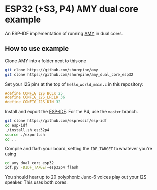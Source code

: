 # ESP32 (+S3, P4) AMY dual core example

An ESP-IDF implementation of running [AMY](https://github.com/shorepine/AMY) in dual cores.

## How to use example

Clone AMY into a folder next to this one

```bash
git clone https://github.com/shorepine/amy
git clone https://github.com/shorepine/amy_dual_core_esp32
```

Set your I2S pins at the top of `hello_world_main.c` in this repository:

```c
#define CONFIG_I2S_BCLK 25
#define CONFIG_I2S_LRCLK 36
#define CONFIG_I2S_DIN 32
```

Install and export the [ESP-IDF](https://github.com/espressif/esp-idf). For the P4, use the `master` branch.

```bash
git clone https://github.com/espressif/esp-idf
cd esp-idf
./install.sh esp32p4
source ./export.sh
cd ..
```

Compile and flash your board, setting the `IDF_TARGET` to whatever you're using 
```bash
cd amy_dual_core_esp32
idf.py -DIDF_TARGET=esp32p4 flash
```

You should hear up to 20 polyphonic Juno-6 voices play out your I2S speaker. This uses both cores.




